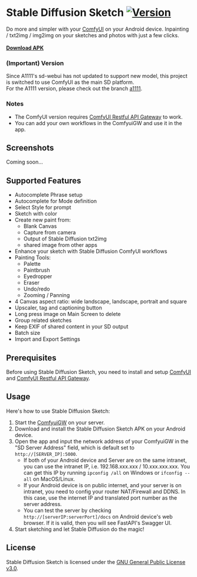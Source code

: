 #  Stable Diffusion Sketch [![Version](https://img.shields.io/badge/Version-0.17.3-blue)](https://github.com/jordenyt/stable_diffusion_sketch/releases/latest)
Do more and simpler with your [ComfyUI](https://github.com/comfyanonymous/ComfyUI) on your Android device.  Inpainting / txt2img / img2img on your sketches and photos with just a few clicks.<br/><br/>
**[Download APK](https://github.com/jordenyt/stable_diffusion_sketch/releases/latest)**

### (Important) Version
Since A1111's sd-webui has not updated to support new model, this project is switched to use ComfyUI as the main SD platform. <br/>
For the A1111 version, please check out the branch [a1111](https://github.com/jordenyt/stable_diffusion_sketch/tree/a1111).

### Notes
- The ComfyUI version requires [ComfyUI Restful API Gateway](https://github.com/jordenyt/ComfyuiGW) to work.
- You can add your own workflows in the ComfyuiGW and use it in the app.


## Screenshots
Coming soon...

## Supported Features

- Autocomplete Phrase setup
- Autocomplete for Mode definition
- Select Style for prompt
- Sketch with color
- Create new paint from:
  - Blank Canvas
  - Capture from camera
  - Output of Stable Diffusion txt2img
  - shared image from other apps
- Enhance your sketch with Stable Diffusion ComfyUI workflows
- Painting Tools:
  - Palette
  - Paintbrush
  - Eyedropper
  - Eraser
  - Undo/redo
  - Zooming / Panning
- 4 Canvas aspect ratio: wide landscape, landscape, portrait and square
- Upscaler, tag and captioning button
- Long press image on Main Screen to delete
- Group related sketches
- Keep EXIF of shared content in your SD output
- Batch size
- Import and Export Settings

## Prerequisites
Before using Stable Diffusion Sketch, you need to install and setup [ComfyUI](https://github.com/comfyanonymous/ComfyUI) and [ComfyUI Restful API Gateway](https://github.com/jordenyt/ComfyuiGW).

## Usage
Here's how to use Stable Diffusion Sketch:

1. Start the [ComfyuiGW](https://github.com/jordenyt/ComfyuiGW) on your server.
2. Download and install the Stable Diffusion Sketch APK on your Android device.
3. Open the app and input the network address of your ComfyuiGW in the "SD Server Address" field, which is default set to `http://[SERVER_IP]:5000`.
   - If both of your Android device and Server are on the same intranet, you can use the intranet IP, i.e. 192.168.xxx.xxx / 10.xxx.xxx.xxx.  You can get this IP by running `ipconfig /all` on Windows or `ifconfig --all` on MacOS/Linux.
   - If your Android device is on public internet, and your server is on intranet, you need to config your router NAT/Firewall and DDNS. In this case, use the internet IP and translated port number as the server address.
   - You can test the server by checking `http://[serverIP:serverPort]/docs` on Android device's web browser.  If it is valid, then you will see FastAPI's Swagger UI. 
4. Start sketching and let Stable Diffusion do the magic!

## License
Stable Diffusion Sketch is licensed under the [GNU General Public License v3.0](https://github.com/jordenyt/stable_diffusion_sketch/blob/main/LICENSE).
